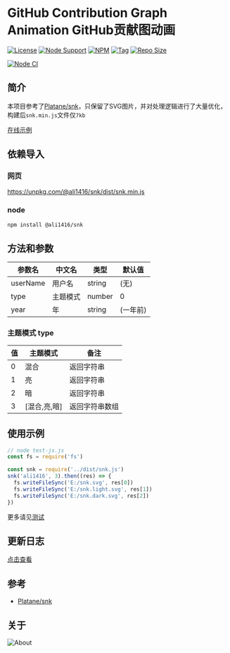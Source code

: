 # GitHub Contribution Graph Animation GitHub贡献图动画

[![License](https://img.shields.io/github/license/ALI1416/snk?label=License)](https://www.apache.org/licenses/LICENSE-2.0.txt)
[![Node Support](https://img.shields.io/badge/Node-14+-green)](https://nodejs.org/)
[![NPM](https://img.shields.io/npm/v/@ali1416/snk?label=NPM)](https://www.npmjs.com/package/@ali1416/snk)
[![Tag](https://img.shields.io/github/v/tag/ALI1416/snk?label=Tag)](https://github.com/ALI1416/snk/tags)
[![Repo Size](https://img.shields.io/github/repo-size/ALI1416/snk?label=Repo%20Size&color=success)](https://github.com/ALI1416/snk/archive/refs/heads/master.zip)

[![Node CI](https://github.com/ALI1416/snk/actions/workflows/ci.yml/badge.svg)](https://github.com/ALI1416/snk/actions/workflows/ci.yml)

## 简介

本项目参考了[Platane/snk](https://github.com/Platane/snk)，只保留了SVG图片，并对处理逻辑进行了大量优化，构建后`snk.min.js`文件仅`7kb`

[在线示例](https://www.404z.cn/demo/snk.html)

## 依赖导入

### 网页

<https://unpkg.com/@ali1416/snk/dist/snk.min.js>

### node

```sh
npm install @ali1416/snk
```

## 方法和参数

| 参数名   | 中文名   | 类型   | 默认值   |
| -------- | -------- | ------ | -------- |
| userName | 用户名   | string | (无)     |
| type     | 主题模式 | number | 0        |
| year     | 年       | string | (一年前) |

### 主题模式 type

| 值  | 主题模式     | 备注           |
| --- | ------------ | -------------- |
| 0   | 混合         | 返回字符串     |
| 1   | 亮           | 返回字符串     |
| 2   | 暗           | 返回字符串     |
| 3   | [混合,亮,暗] | 返回字符串数组 |

## 使用示例

```js
// node test-js.js
const fs = require('fs')

const snk = require('../dist/snk.js')
snk('ali1416', 3).then((res) => {
  fs.writeFileSync('E:/snk.svg', res[0])
  fs.writeFileSync('E:/snk.light.svg', res[1])
  fs.writeFileSync('E:/snk.dark.svg', res[2])
})
```

更多请见[测试](./test)

## 更新日志

[点击查看](./CHANGELOG.md)

## 参考

- [Platane/snk](https://github.com/Platane/snk)

## 关于

<picture>
  <source media="(prefers-color-scheme: dark)" srcset="https://www.404z.cn/images/about.dark.svg">
  <img alt="About" src="https://www.404z.cn/images/about.light.svg">
</picture>
